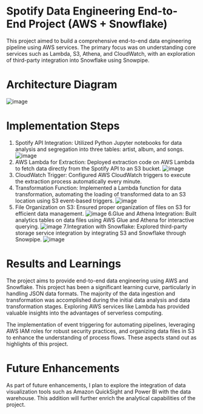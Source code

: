 # Spotify Data Engineering End-to-End Project (AWS + Snowflake)
This project aimed to build a comprehensive end-to-end data engineering pipeline using AWS services. The primary focus was on understanding core services such as Lambda, S3, Athena, and CloudWatch, with an exploration of third-party integration into Snowflake using Snowpipe.

# Architecture Diagram
![image](https://github.com/user-attachments/assets/8c7a4300-b59b-443e-a761-e72f34b06c9f)

# Implementation Steps
1. Spotify API Integration: Utilized Python Jupyter notebooks for data analysis and segregation into three tables: artist, album, and songs.
![image](https://github.com/user-attachments/assets/b12c4f95-5aee-4b13-bea6-a1c781556bde)
2. AWS Lambda for Extraction: Deployed extraction code on AWS Lambda to fetch data directly from the Spotify API to an S3 bucket.
![image](https://github.com/user-attachments/assets/efb8107a-13af-49bd-936d-dd0477119d1b)
3. CloudWatch Trigger: Configured AWS CloudWatch triggers to execute the extraction process automatically every minute.
4. Transformation Function: Implemented a Lambda function for data transformation, automating the loading of transformed data to an S3 location using S3 event-based triggers.
![image](https://github.com/user-attachments/assets/4bf849e0-3b37-4d8c-bf12-93d61991ac6b)
5. File Organization on S3: Ensured proper organization of files on S3 for efficient data management.
![image](https://github.com/user-attachments/assets/cc14f909-61f5-4227-83b6-b4a5c2fb4237)
6.Glue and Athena Integration: Built analytics tables on data files using AWS Glue and Athena for interactive querying.
![image](https://github.com/user-attachments/assets/e5f45f8e-05e8-4dda-bc38-b21df89d1e01)
7.Integration with Snowflake: Explored third-party storage service integration by integrating S3 and Snowflake through Snowpipe.
![image](https://github.com/user-attachments/assets/ee9588fd-0706-4fd3-8ebe-12ca8eead02d)

# Results and Learnings
The project aims to provide end-to-end data engineering using AWS and Snowflake. This project has been a significant learning curve, particularly in handling JSON data formats. The majority of the data ingestion and transformation was accomplished during the initial data analysis and data transformation stages. Exploring AWS services like Lambda has provided valuable insights into the advantages of serverless computing.

The implementation of event triggering for automating pipelines, leveraging AWS IAM roles for robust security practices, and organizing data files in S3 to enhance the understanding of process flows. These aspects stand out as highlights of this project.

# Future Enhancements
As part of future enhancements, I plan to explore the integration of data visualization tools such as Amazon QuickSight and Power BI with the data warehouse. This addition will further enrich the analytical capabilities of the project.









